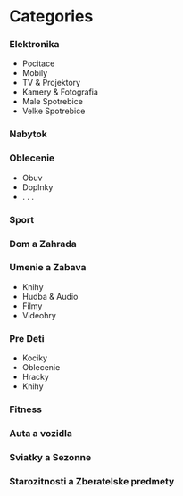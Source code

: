 # Categories

### Elektronika
- Pocitace
- Mobily
- TV & Projektory
- Kamery & Fotografia
- Male Spotrebice
- Velke Spotrebice

### Nabytok  

### Oblecenie
- Obuv
- Doplnky
-  . . .

### Sport

### Dom a Zahrada

### Umenie a Zabava
- Knihy
- Hudba & Audio
- Filmy
- Videohry

### Pre Deti
- Kociky
- Oblecenie
- Hracky
- Knihy

### Fitness

### Auta a vozidla

### Sviatky a Sezonne

### Starozitnosti a Zberatelske predmety
